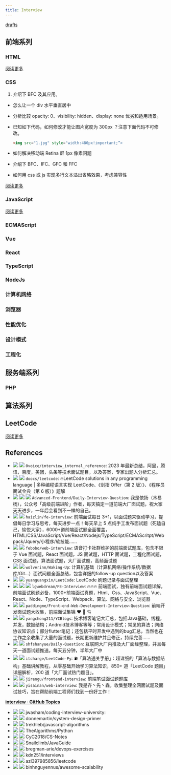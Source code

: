 ```yaml
---
title: Interview
---
```


[drafts](./drafts.md)

## 前端系列

### HTML

<a class="alert alert-primary small text-center d-block py-1" role="alert" href="./html/">阅读更多</a>

### CSS

1. 介绍下 BFC 及其应用。

- 怎么让一个 div 水平垂直居中
- 分析比较 opacity: 0、visibility: hidden、display: none 优劣和适用场景。
- 已知如下代码，如何修改才能让图片宽度为 300px ？注意下面代码不可修改。

    ```html
    <img src="1.jpg" style="width:480px!important;”>
    ```

- 如何解决移动端 Retina 屏 1px 像素问题
- 介绍下 BFC、IFC、GFC 和 FFC
- 如何用 css 或 js 实现多行文本溢出省略效果，考虑兼容性

<a class="alert alert-primary small text-center d-block py-1" role="alert" href="./css/">阅读更多</a>

### JavaScript

<a class="alert alert-primary small text-center d-block py-1" role="alert" href="./javascript/">阅读更多</a>

### ECMAScript

### Vue

### React

### TypeScript

### NodeJs

### 计算机网络

### 浏览器

### 性能优化

### 设计模式

### 工程化

## 服务端系列

### PHP

## 算法系列

## LeetCode

<a class="alert alert-primary small text-center d-block py-1" role="alert" href="./leetcode/">阅读更多</a>

## References

<!--
- [![]({{site.storageUrl.favicon}}/github.ico)]({{site.siteUrl.github}}/user/repo)
    ![](https://img.shields.io/github/stars/?style=flat)
      user/repo:

 -->

- [![]({{site.storageUrl.favicon}}/github.ico)]({{site.siteUrl.github}}/0voice/interview_internal_reference)
    ![](https://img.shields.io/github/stars/0voice/interview_internal_reference?style=flat)
    `0voice/interview_internal_reference`:
        2023 年最新总结，阿里，腾讯，百度，美团，头条等技术面试题目，以及答案，专家出题人分析汇总。
- [![]({{site.storageUrl.favicon}}/github.ico)]({{site.siteUrl.github}}/doocs/leetcode)
    ![](https://img.shields.io/github/stars/doocs/leetcode?style=flat)
    `doocs/leetcode`:
        🔥LeetCode solutions in any programming language | 多种编程语言实现 LeetCode、《剑指 Offer（第 2 版）》、《程序员面试金典（第 6 版）》题解
- [![]({{site.storageUrl.favicon}}/github.ico)]({{site.siteUrl.github}}/Advanced-Frontend/Daily-Interview-Question)
    ![](https://img.shields.io/github/stars/Advanced-Frontend/Daily-Interview-Question?style=flat)
    [![](https://muyiy.cn/favicon.ico)](https://muyiy.cn/question/)
    `Advanced-Frontend/Daily-Interview-Question`:
        我是依扬（木易杨），公众号「高级前端进阶」作者，每天搞定一道前端大厂面试题，祝大家天天进步，一年后会看到不一样的自己。
- [![]({{site.storageUrl.favicon}}/github.ico)]({{site.siteUrl.github}}/haizlin/fe-interview)
    ![](https://img.shields.io/github/stars/haizlin/fe-interview?style=flat)
    `haizlin/fe-interview`:
        前端面试每日 3+1，以面试题来驱动学习，提倡每日学习与思考，每天进步一点！每天早上 5 点纯手工发布面试题（死磕自己，愉悦大家），6000+道前端面试题全面覆盖，HTML/CSS/JavaScript/Vue/React/Nodejs/TypeScript/ECMAScritpt/Webpack/Jquery/小程序/软技能……
- [![]({{site.storageUrl.favicon}}/github.ico)]({{site.siteUrl.github}}/febobo/web-interview)
    ![](https://img.shields.io/github/stars/febobo/web-interview?style=flat)
    `febobo/web-interview`:
        语音打卡社群维护的前端面试题库，包含不限于 Vue 面试题，React 面试题，JS 面试题，HTTP 面试题，工程化面试题，CSS 面试题，算法面试题，大厂面试题，高频面试题
- [![]({{site.storageUrl.favicon}}/github.ico)]({{site.siteUrl.github}}/wolverinn/Waking-Up)
    ![](https://img.shields.io/github/stars/wolverinn/Waking-Up?style=flat)
    `wolverinn/Waking-Up`:
        计算机基础（计算机网络/操作系统/数据库/Git...）面试问题全面总结，包含详细的follow-up question以及答案
- [![]({{site.storageUrl.favicon}}/github.ico)]({{site.siteUrl.github}}/yuanguangxin/LeetCode)
    ![](https://img.shields.io/github/stars/yuanguangxin/LeetCode?style=flat)
    `yuanguangxin/LeetCode`:
        LeetCode 刷题记录与面试整理
- [![]({{site.storageUrl.favicon}}/github.ico)]({{site.siteUrl.github}}/lgwebdream/FE-Interview)
    ![](https://img.shields.io/github/stars/lgwebdream/FE-Interview?style=flat)
    [![](https://lgwebdream.github.io/FE-Interview/img/favicon.ico)](https://lgwebdream.github.io/FE-Interview/)
    `lgwebdream/FE-Interview`:
        🔥🔥🔥 前端面试，独有前端面试题详解，前端面试刷题必备，1000+前端面试真题，Html、Css、JavaScript、Vue、React、Node、TypeScript、Webpack、算法、网络与安全、浏览器
- [![]({{site.storageUrl.favicon}}/github.ico)]({{site.siteUrl.github}}/paddingme/Front-end-Web-Development-Interview-Question)
    ![](https://img.shields.io/github/stars/paddingme/Front-end-Web-Development-Interview-Question?style=flat)
    `paddingme/Front-end-Web-Development-Interview-Question`:
        前端开发面试题大收集，前端面试集锦 ❤️ 💝 💘
- [![]({{site.storageUrl.favicon}}/github.ico)]({{site.siteUrl.github}}/yangchong211/YCBlogs)
    ![](https://img.shields.io/github/stars/yangchong211/YCBlogs?style=flat)
   `yangchong211/YCBlogs`:
        技术博客笔记大汇总，包括Java基础，线程，并发，数据结构；Android技术博客等等；常用设计模式；常见的算法；网络协议知识点；部分flutter笔记；还包括平时开发中遇到的bug汇总，当然也在工作之余收集了大量的面试题，长期更新维护并且修正，持续完善……
- [![]({{site.storageUrl.favicon}}/github.ico)]({{site.siteUrl.github}}/shfshanyue/Daily-Question)
    ![](https://img.shields.io/github/stars/shfshanyue/Daily-Question?style=flat)
    `shfshanyue/Daily-Question`:
        互联网大厂内推及大厂面经整理，并且每天一道面试题推送。每天五分钟，半年大厂中
- [![]({{site.storageUrl.favicon}}/github.ico)]({{site.siteUrl.github}}/itcharge/LeetCode-Py)
    ![](https://img.shields.io/github/stars/itcharge/LeetCode-Py?style=flat)
    `itcharge/LeetCode-Py`:
        ⛽️「算法通关手册」：超详细的「算法与数据结构」基础讲解教程，从零基础开始学习算法知识，850+ 道「LeetCode 题目」详细解析，200 道「大厂面试热门题目」。
- [![]({{site.storageUrl.favicon}}/github.ico)]({{site.siteUrl.github}}/jirengu/frontend-interview)
    ![](https://img.shields.io/github/stars/jirengu/frontend-interview?style=flat)
    `jirengu/frontend-interview`:
        前端笔试面试题题库
- [![]({{site.storageUrl.favicon}}/github.ico)]({{site.siteUrl.github}}/yisainan/web-interview)
    ![](https://img.shields.io/github/stars/yisainan/web-interview?style=flat)
    `yisainan/web-interview`:
        我是齐丶先丶森，收集整理全网面试题及面试技巧，旨在帮助前端工程师们找到一份好工作！

[**interview · GitHub Topics**](https://github.com/topics/interview)

- [![]({{site.storageUrl.favicon}}/github.ico)]({{site.siteUrl.github}}/jwasham/coding-interview-university)
    ![](https://img.shields.io/github/stars/jwasham/coding-interview-university?style=flat)
        jwasham/coding-interview-university:
- [![]({{site.storageUrl.favicon}}/github.ico)]({{site.siteUrl.github}}/donnemartin/system-design-primer)
    ![](https://img.shields.io/github/stars/donnemartin/system-design-primer?style=flat)
        donnemartin/system-design-primer
- [![]({{site.storageUrl.favicon}}/github.ico)]({{site.siteUrl.github}}/trekhleb/javascript-algorithms)
    ![](https://img.shields.io/github/stars/trekhleb/javascript-algorithms?style=flat)
      trekhleb/javascript-algorithms
- [![]({{site.storageUrl.favicon}}/github.ico)]({{site.siteUrl.github}}/TheAlgorithms/Python)
    ![](https://img.shields.io/github/stars/TheAlgorithms/Python?style=flat)
      TheAlgorithms/Python
- [![]({{site.storageUrl.favicon}}/github.ico)]({{site.siteUrl.github}}/CyC2018/CS-Notes)
    ![](https://img.shields.io/github/stars/CyC2018/CS-Notes?style=flat)
      CyC2018/CS-Notes
- [![]({{site.storageUrl.favicon}}/github.ico)]({{site.siteUrl.github}}/Snailclimb/JavaGuide)
    ![](https://img.shields.io/github/stars/Snailclimb/JavaGuide?style=flat)
      Snailclimb/JavaGuide
- [![]({{site.storageUrl.favicon}}/github.ico)]({{site.siteUrl.github}}/bregman-arie/devops-exercises)
    ![](https://img.shields.io/github/stars/bregman-arie/devops-exercises?style=flat)
      bregman-arie/devops-exercises
- [![]({{site.storageUrl.favicon}}/github.ico)]({{site.siteUrl.github}}/kdn251/interviews)
    ![](https://img.shields.io/github/stars/kdn251/interviews?style=flat)
      kdn251/interviews
- [![]({{site.storageUrl.favicon}}/github.ico)]({{site.siteUrl.github}}/azl397985856/leetcode)
    ![](https://img.shields.io/github/stars/azl397985856/leetcode?style=flat)
      azl397985856/leetcode
- [![]({{site.storageUrl.favicon}}/github.ico)]({{site.siteUrl.github}}/binhnguyennus/awesome-scalability)
    ![](https://img.shields.io/github/stars/binhnguyennus/awesome-scalability?style=flat)
      binhnguyennus/awesome-scalability

